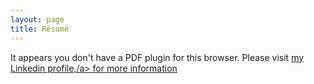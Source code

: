 ```yaml
---
layout: page
title: Résumé
---
```

<div>
  <object data="/pdfs/resume.pdf" type="application/pdf" width="100%" height="1250px">
    <p> It appears you don't have a PDF plugin for this browser. Please visit <a href="https://www.linkedin.com/in/georgeluong">my Linkedin profile,/a> for more information</p>
  </object>
</div>
